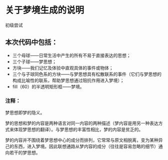 # 关于梦境生成的说明

初级尝试

## 本次代码中包括：

- 三个母球——日常生活中产生的所有不易于直接表达的思想；
- 三个子球——梦思想；
- 方块——我们记忆及体验中直观具体的事件或物体；
- 三个与子球同色系的方块——与梦思想具有松散联系的事件（它们与梦思想的构成比喻性的联系，帮助梦思想通过阻抗作用进入梦境）；
- fill（60）的半透明矩形框——梦境。 

### 注释： ###

梦思想即梦的隐义。 

梦的思想和梦的内容是两种语言对同一内容的两种描述（梦内容是用另一种表达方式来体现梦思想的翻译）。与梦思想的丰富性相比，梦的内容是贫乏的。

梦的内容并不围绕着梦思想中心的成分而排列，它常常与原文相脱离，变为某种异己的东西，进入梦境。因此联想通路从梦内容的成分（往往是容易忽略的细节）通向若干的梦思想。





